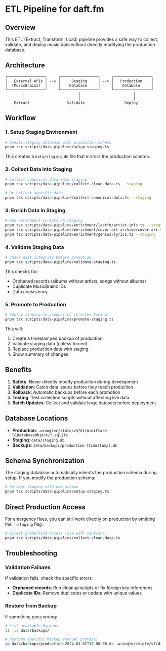 # ETL Pipeline for daft.fm

## Overview

This ETL (Extract, Transform, Load) pipeline provides a safe way to collect, validate, and deploy music data without directly modifying the production database.

## Architecture

```
┌─────────────────┐     ┌─────────────────┐     ┌─────────────────┐
│   External APIs │ --> │     Staging     │ --> │   Production    │
│  (MusicBrainz)  │     │    Database     │     │    Database     │
└─────────────────┘     └─────────────────┘     └─────────────────┘
        │                        │                        │
        │                        │                        │
    Extract                 Validate                  Deploy
```

## Workflow

### 1. Setup Staging Environment

```bash
# Create staging database with production schema
pnpm tsx scripts/data-pipeline/setup-staging.ts
```

This creates a `data/staging.db` file that mirrors the production schema.

### 2. Collect Data into Staging

```bash
# Collect canonical data into staging
pnpm tsx scripts/data-pipeline/collect-clean-data.ts --staging

# Or collect specific data
pnpm tsx scripts/data-pipeline/collect-canonical-data.ts --staging
```

### 3. Enrich Data in Staging

```bash
# Run enrichment scripts on staging
pnpm tsx scripts/data-pipeline/enrichment/lastfm/artist-info.ts --staging
pnpm tsx scripts/data-pipeline/enrichment/cover-art-archive/cover-art.ts --staging
pnpm tsx scripts/data-pipeline/enrichment/genius/lyrics.ts --staging
```

### 4. Validate Staging Data

```bash
# Check data integrity before promotion
pnpm tsx scripts/data-pipeline/validate-staging.ts
```

This checks for:
- Orphaned records (albums without artists, songs without albums)
- Duplicate MusicBrainz IDs
- Data consistency

### 5. Promote to Production

```bash
# Deploy staging to production (creates backup)
pnpm tsx scripts/data-pipeline/promote-staging.ts
```

This will:
1. Create a timestamped backup of production
2. Validate staging data (unless forced)
3. Replace production data with staging
4. Show summary of changes

## Benefits

1. **Safety**: Never directly modify production during development
2. **Validation**: Catch data issues before they reach production
3. **Rollback**: Automatic backups before each promotion
4. **Testing**: Test collection scripts without affecting live data
5. **Batch Updates**: Collect and validate large datasets before deployment

## Database Locations

- **Production**: `.wrangler/state/v3/d1/miniflare-D1DatabaseObject/*.sqlite`
- **Staging**: `data/staging.db`
- **Backups**: `data/backups/production-[timestamp].db`

## Schema Synchronization

The staging database automatically inherits the production schema during setup. If you modify the production schema:

```bash
# Re-sync staging with new schema
pnpm tsx scripts/data-pipeline/setup-staging.ts
```

## Direct Production Access

For emergency fixes, you can still work directly on production by omitting the `--staging` flag:

```bash
# Direct production access (use with caution!)
pnpm tsx scripts/data-pipeline/collect-clean-data.ts
```

## Troubleshooting

### Validation Failures

If validation fails, check the specific errors:
- **Orphaned records**: Run cleanup scripts or fix foreign key references
- **Duplicate IDs**: Remove duplicates or update with unique values

### Restore from Backup

If something goes wrong:

```bash
# List available backups
ls -la data/backups/

# Restore specific backup (manual process)
cp data/backups/production-2024-01-01T12-00-00.db .wrangler/state/v3/d1/miniflare-D1DatabaseObject/[current].sqlite
```
